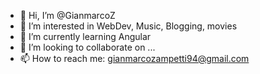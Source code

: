- 👋 Hi, I’m @GianmarcoZ
- 👀 I’m interested in WebDev, Music, Blogging, movies
- 🌱 I’m currently learning Angular
- 💞️ I’m looking to collaborate on ...
- 📫 How to reach me: gianmarcozampetti94@gmail.com

<!---
GianmarcoZ/GianmarcoZ is a ✨ special ✨ repository because its `README.md` (this file) appears on your GitHub profile.
You can click the Preview link to take a look at your changes.
--->
